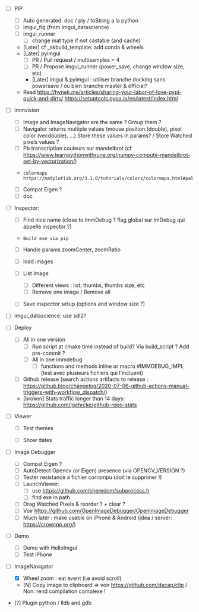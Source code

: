 * [ ] PIP
  * [ ] Auto generated: doc / piy / toString a la python 
  * [ ] imgui_fig (from imgui_datascience)
  * [ ] imgui_runner
      * [ ] change mat type if not castable (and cache)
  * [Later] cf _skbuild_template: add conda & wheels
  * [Later] pyimgui
      * [ ] PR / Pull request / multisamples = 4
      * [ ] PR / Propose imgui_runner (power_save, change window size, etc)
      * [Later] imgui & pyimgui : utiliser branche docking sans powersave / ou bien branche master & official?
  * Read https://hynek.me/articles/sharing-your-labor-of-love-pypi-quick-and-dirty/
    https://setuptools.pypa.io/en/latest/index.html


 * [ ] immvision
     * [ ] Image and ImageNavigator are the same ? Group them ?
   * [ ] Navigator returns multiple values (mouse position (double), pixel color (vecdouble), ...)
     Store these values in params? / Store Watched pixels values ?
   * [ ] Pb transcription couleurs sur mandelbrot (cf https://www.learnpythonwithrune.org/numpy-compute-mandelbrot-set-by-vectorization/) 
   *     colormaps https://matplotlib.org/3.1.0/tutorials/colors/colormaps.html#palettable
   * [ ] Compat Eigen ?
   * [ ] doc
  
 * [ ] Inspector:
   * [ ] Find nice name (close to ImmDebug ? flag global sur ImDebug qui appelle inspector ?)
   *     Build exe via pip
   * [ ] Handle params zoomCenter, zoomRatio
   * [ ] load images
   * [ ] List Image
     * [ ] Different views : list, thumbs, thumbs size, etc
     * [ ] Remove one image / Remove all
   * [ ] Save inspector setup (options and window size ?)


* [ ] imgui_datascience: use sdl2?
* [ ] Deploy
    * [ ] All in one version
        * [ ] Run script at cmake time instead of build? Via build_script ? Add pre-commit ?
        * [ ] All in one immdebug
            * [ ] functions and methods inline or macro #IMMDEBUG_IMPL (test avec plusieurs fichiers qui l'incluent)
    * [ ] Github release (search actions artifacts to release : https://github.blog/changelog/2020-07-06-github-actions-manual-triggers-with-workflow_dispatch/)
    * [broken] Stats traffic longer than 14 days: https://github.com/jgehrcke/github-repo-stats


* [ ] Viewer
  * [ ] Test themes
  * [ ] Show dates


* [ ] Image Debugger
  * [ ] Compat Eigen ?
  * [ ] AutoDetect Opencv (or Eigen) presence (via OPENCV_VERSION ?)
  * [ ] Tester resistance a fichier corrompu (doit le supprimer !) 
  * [ ] LaunchViewer: 
    * [ ] use https://github.com/sheredom/subprocess.h
    * [ ] find exe in path
  * [ ] Drag Watched Pixels & reorder ? + clear ?
  * [ ] Voir https://github.com/OpenImageDebugger/OpenImageDebugger
  * [ ] Much later : make usable on iPhone & Android (idea / server: https://crowcpp.org/) 

* [ ] Demo
  * [ ] Demo with HelloImgui
  * [ ] Test iPhone

* [ ] ImageNavigator
  * [X] Wheel zoom : eat event (i.e avoid scroll)
  * [N] Copy image to clipboard => voir https://github.com/dacap/clip / Non: rend compilation complexe !

* [?] Plugin python / lldb and gdb 


